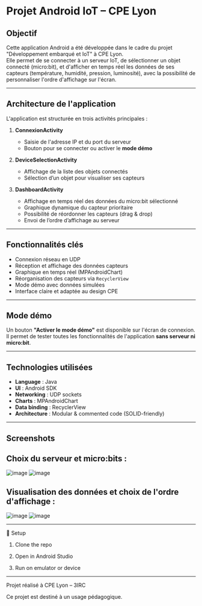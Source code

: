 # Projet Android IoT – CPE Lyon

## Objectif

Cette application Android a été développée dans le cadre du projet "Développement embarqué et IoT" à CPE Lyon.  
Elle permet de se connecter à un serveur IoT, de sélectionner un objet connecté (micro:bit), et d'afficher en temps réel les données de ses capteurs (température, humidité, pression, luminosité), avec la possibilité de personnaliser l'ordre d'affichage sur l'écran.

---

## Architecture de l'application

L'application est structurée en trois activités principales :

1. **ConnexionActivity**
   - Saisie de l'adresse IP et du port du serveur
   - Bouton pour se connecter ou activer le **mode démo**

2. **DeviceSelectionActivity**
   - Affichage de la liste des objets connectés
   - Sélection d’un objet pour visualiser ses capteurs

3. **DashboardActivity**
   - Affichage en temps réel des données du micro:bit sélectionné
   - Graphique dynamique du capteur prioritaire
   - Possibilité de réordonner les capteurs (drag & drop)
   - Envoi de l’ordre d’affichage au serveur

---

## Fonctionnalités clés

- Connexion réseau en UDP
- Réception et affichage des données capteurs
- Graphique en temps réel (MPAndroidChart)
- Réorganisation des capteurs via `RecyclerView`
- Mode démo avec données simulées
- Interface claire et adaptée au design CPE

---

## Mode démo

Un bouton **"Activer le mode démo"** est disponible sur l'écran de connexion.  
Il permet de tester toutes les fonctionnalités de l'application **sans serveur ni micro:bit**.

---

## Technologies utilisées

- **Language** : Java  
- **UI** : Android SDK
- **Networking** : UDP sockets
- **Charts** : MPAndroidChart  
- **Data binding** : RecyclerView  
- **Architecture** : Modular & commented code (SOLID-friendly)

---

## Screenshots
## Choix du serveur et micro:bits : 
![image](https://github.com/user-attachments/assets/dee7d0aa-8c0c-4647-a296-f3d0eb7b3e2c)
![image](https://github.com/user-attachments/assets/4a3cfe42-56ea-4c65-8e68-7caab9c156cf)

## Visualisation des données et choix de l'ordre d'affichage :
![image](https://github.com/user-attachments/assets/d084cc13-58dd-4fa7-937f-bfe0b5f6128f)
![image](https://github.com/user-attachments/assets/e3500e9b-676f-4eb0-9d93-fc6b14d82ba8)



---

🚀 Setup
1. Clone the repo

2. Open in Android Studio

3. Run on emulator or device

---

Projet réalisé à CPE Lyon – 3IRC

Ce projet est destiné à un usage pédagogique.
